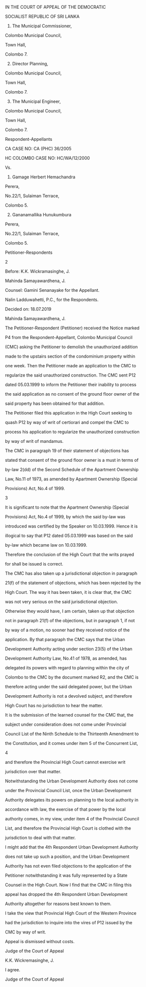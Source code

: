 IN THE COURT OF APPEAL OF THE DEMOCRATIC

SOCIALIST REPUBLIC OF SRI LANKA

1. The Municipal Commissioner,

Colombo Municipal Council,

Town Hall,

Colombo 7.

2. Director Planning,

Colombo Municipal Council,

Town Hall,

Colombo 7.

3. The Municipal Engineer,

Colombo Municipal Council,

Town Hall,

Colombo 7.

Respondent-Appellants

CA CASE NO: CA (PHC) 36/2005

HC COLOMBO CASE NO: HC/WA/12/2000

Vs.

1. Gamage Herbert Hemachandra

Perera,

No.22/1, Sulaiman Terrace,

Colombo 5.

2. Gananamallika Hunukumbura

Perera,

No.22/1, Sulaiman Terrace,

Colombo 5.

Petitioner-Respondents

2

Before: K.K. Wickramasinghe, J.

Mahinda Samayawardhena, J.

Counsel: Gamini Senanayake for the Appellant.

Nalin Ladduwahetti, P.C., for the Respondents.

Decided on: 18.07.2019

Mahinda Samayawardhena, J.

The Petitioner-Respondent (Petitioner) received the Notice marked

P4 from the Respondent-Appellant, Colombo Municipal Council

(CMC) asking the Petitioner to demolish the unauthorized addition

made to the upstairs section of the condominium property within

one week. Then the Petitioner made an application to the CMC to

regularize the said unauthorized construction. The CMC sent P12

dated 05.03.1999 to inform the Petitioner their inability to process

the said application as no consent of the ground floor owner of the

said property has been obtained for that addition.

The Petitioner filed this application in the High Court seeking to

quash P12 by way of writ of certiorari and compel the CMC to

process his application to regularize the unauthorized construction

by way of writ of mandamus.

The CMC in paragraph 19 of their statement of objections has

stated that consent of the ground floor owner is a must in terms of

by-law 2(dd) of the Second Schedule of the Apartment Ownership

Law, No.11 of 1973, as amended by Apartment Ownership (Special

Provisions) Act, No.4 of 1999.

3

It is significant to note that the Apartment Ownership (Special

Provisions) Act, No.4 of 1999, by which the said by-law was

introduced was certified by the Speaker on 10.03.1999. Hence it is

illogical to say that P12 dated 05.03.1999 was based on the said

by-law which became law on 10.03.1999.

Therefore the conclusion of the High Court that the writs prayed

for shall be issued is correct.

The CMC has also taken up a jurisdictional objection in paragraph

21(f) of the statement of objections, which has been rejected by the

High Court. The way it has been taken, it is clear that, the CMC

was not very serious on the said jurisdictional objection.

Otherwise they would have, I am certain, taken up that objection

not in paragraph 21(f) of the objections, but in paragraph 1, if not

by way of a motion, no sooner had they received notice of the

application. By that paragraph the CMC says that the Urban

Development Authority acting under section 23(5) of the Urban

Development Authority Law, No.41 of 1978, as amended, has

delegated its powers with regard to planning within the city of

Colombo to the CMC by the document marked R2, and the CMC is

therefore acting under the said delegated power, but the Urban

Development Authority is not a devolved subject, and therefore

High Court has no jurisdiction to hear the matter.

It is the submission of the learned counsel for the CMC that, the

subject under consideration does not come under Provincial

Council List of the Ninth Schedule to the Thirteenth Amendment to

the Constitution, and it comes under item 5 of the Concurrent List,

4

and therefore the Provincial High Court cannot exercise writ

jurisdiction over that matter.

Notwithstanding the Urban Development Authority does not come

under the Provincial Council List, once the Urban Development

Authority delegates its powers on planning to the local authority in

accordance with law, the exercise of that power by the local

authority comes, in my view, under item 4 of the Provincial Council

List, and therefore the Provincial High Court is clothed with the

jurisdiction to deal with that matter.

I might add that the 4th Respondent Urban Development Authority

does not take up such a position, and the Urban Development

Authority has not even filed objections to the application of the

Petitioner notwithstanding it was fully represented by a State

Counsel in the High Court. Now I find that the CMC in filing this

appeal has dropped the 4th Respondent Urban Development

Authority altogether for reasons best known to them.

I take the view that Provincial High Court of the Western Province

had the jurisdiction to inquire into the vires of P12 issued by the

CMC by way of writ.

Appeal is dismissed without costs.

Judge of the Court of Appeal

K.K. Wickremasinghe, J.

I agree.

Judge of the Court of Appeal